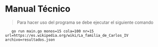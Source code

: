 # Manual Técnico

> Para hacer uso del programa se debe ejecutar el siguiente comando

 ```shell
    go run main.go monos=15 cola=100 nr=15 url=https://es.wikipedia.org/wiki/La_familia_de_Carlos_IV archivo=resultados.json
```
